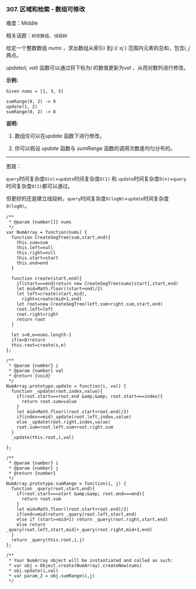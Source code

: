 ### 307. 区域和检索 - 数组可修改

难度：Middle

相关话题：`树状数组`、`线段树`

给定一个整数数组 *nums* ，求出数组从索引*i* 到*j* (*i* &le;*j* ) 范围内元素的总和，包含*i, j* 两点。



*update(i, val)*  函数可以通过将下标为*i* 的数值更新为*val* ，从而对数列进行修改。



**示例:** 



```
Given nums = [1, 3, 5]

sumRange(0, 2) -> 9
update(1, 2)
sumRange(0, 2) -> 8
```


**说明:** 




1. 数组仅可以在*update* 函数下进行修改。

2. 你可以假设 *update*  函数与 *sumRange*  函数的调用次数是均匀分布的。






-----

思路：

`query`时间复杂度`O(n)`+`update`时间复杂度`O(1)` 和 `update`时间复杂度`O(n)`+`query`时间复杂度`O(1)`都可以通过。

但更好的还是建立线段树，`query`时间复杂度`O(logN)`+`update`时间复杂度`O(logN)`。

```
/**
 * @param {number[]} nums
 */
var NumArray = function(nums) {
  function CreateSegTree(sum,start,end){
    this.sum=sum
    this.left=null
    this.right=null
    this.start=start
    this.end=end
  }

  function create(start,end){
    if(start===end)return new CreateSegTree(nums[start],start,end)
    let mid=Math.floor((start+end)/2)
    let left=create(start,mid),
      right=create(mid+1,end)
    let root=new CreateSegTree(left.sum+right.sum,start,end)
    root.left=left
    root.right=right
    return root
  }

  let s=0,e=nums.length-1
  if(e<0)return
  this.root=create(s,e)
};

/** 
 * @param {number} i 
 * @param {number} val
 * @return {void}
 */
NumArray.prototype.update = function(i, val) {
  function _update(root,index,value){
    if(root.start===root.end &amp;&amp; root.start===index){
      return root.sum=value
    }
    let mid=Math.floor((root.start+root.end)/2)
    if(index<=mid)_update(root.left,index,value)
    else _update(root.right,index,value)
    root.sum=root.left.sum+root.right.sum
  }
  _update(this.root,i,val)

};

/** 
 * @param {number} i 
 * @param {number} j
 * @return {number}
 */
NumArray.prototype.sumRange = function(i, j) {
  function _query(root,start,end){
    if(root.start===start &amp;&amp; root.end===end){
      return root.sum
    }
    let mid=Math.floor((root.start+root.end)/2)
    if(end<=mid)return _query(root.left,start,end)
    else if (start>=mid+1) return _query(root.right,start,end)
    else return _query(root.left,start,mid)+_query(root.right,mid+1,end)
  }
  return _query(this.root,i,j)
};

/** 
 * Your NumArray object will be instantiated and called as such:
 * var obj = Object.create(NumArray).createNew(nums)
 * obj.update(i,val)
 * var param_2 = obj.sumRange(i,j)
 */
```

